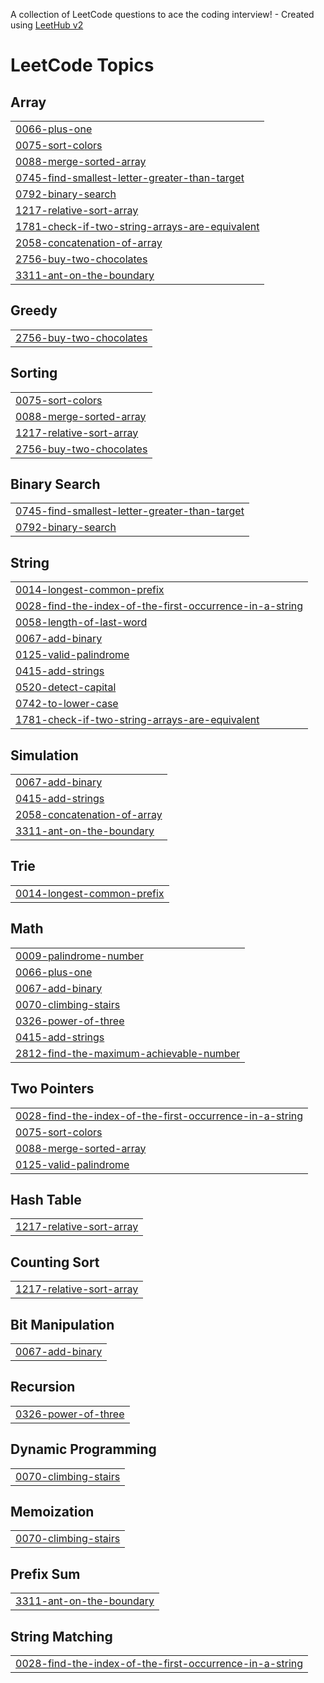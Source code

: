 A collection of LeetCode questions to ace the coding interview! - Created using [LeetHub v2](https://github.com/arunbhardwaj/LeetHub-2.0)
<!---LeetCode Topics Start-->
# LeetCode Topics
## Array
|  |
| ------- |
| [0066-plus-one](https://github.com/kt-anas/leetcode/tree/master/0066-plus-one) |
| [0075-sort-colors](https://github.com/kt-anas/leetcode/tree/master/0075-sort-colors) |
| [0088-merge-sorted-array](https://github.com/kt-anas/leetcode/tree/master/0088-merge-sorted-array) |
| [0745-find-smallest-letter-greater-than-target](https://github.com/kt-anas/leetcode/tree/master/0745-find-smallest-letter-greater-than-target) |
| [0792-binary-search](https://github.com/kt-anas/leetcode/tree/master/0792-binary-search) |
| [1217-relative-sort-array](https://github.com/kt-anas/leetcode/tree/master/1217-relative-sort-array) |
| [1781-check-if-two-string-arrays-are-equivalent](https://github.com/kt-anas/leetcode/tree/master/1781-check-if-two-string-arrays-are-equivalent) |
| [2058-concatenation-of-array](https://github.com/kt-anas/leetcode/tree/master/2058-concatenation-of-array) |
| [2756-buy-two-chocolates](https://github.com/kt-anas/leetcode/tree/master/2756-buy-two-chocolates) |
| [3311-ant-on-the-boundary](https://github.com/kt-anas/leetcode/tree/master/3311-ant-on-the-boundary) |
## Greedy
|  |
| ------- |
| [2756-buy-two-chocolates](https://github.com/kt-anas/leetcode/tree/master/2756-buy-two-chocolates) |
## Sorting
|  |
| ------- |
| [0075-sort-colors](https://github.com/kt-anas/leetcode/tree/master/0075-sort-colors) |
| [0088-merge-sorted-array](https://github.com/kt-anas/leetcode/tree/master/0088-merge-sorted-array) |
| [1217-relative-sort-array](https://github.com/kt-anas/leetcode/tree/master/1217-relative-sort-array) |
| [2756-buy-two-chocolates](https://github.com/kt-anas/leetcode/tree/master/2756-buy-two-chocolates) |
## Binary Search
|  |
| ------- |
| [0745-find-smallest-letter-greater-than-target](https://github.com/kt-anas/leetcode/tree/master/0745-find-smallest-letter-greater-than-target) |
| [0792-binary-search](https://github.com/kt-anas/leetcode/tree/master/0792-binary-search) |
## String
|  |
| ------- |
| [0014-longest-common-prefix](https://github.com/kt-anas/leetcode/tree/master/0014-longest-common-prefix) |
| [0028-find-the-index-of-the-first-occurrence-in-a-string](https://github.com/kt-anas/leetcode/tree/master/0028-find-the-index-of-the-first-occurrence-in-a-string) |
| [0058-length-of-last-word](https://github.com/kt-anas/leetcode/tree/master/0058-length-of-last-word) |
| [0067-add-binary](https://github.com/kt-anas/leetcode/tree/master/0067-add-binary) |
| [0125-valid-palindrome](https://github.com/kt-anas/leetcode/tree/master/0125-valid-palindrome) |
| [0415-add-strings](https://github.com/kt-anas/leetcode/tree/master/0415-add-strings) |
| [0520-detect-capital](https://github.com/kt-anas/leetcode/tree/master/0520-detect-capital) |
| [0742-to-lower-case](https://github.com/kt-anas/leetcode/tree/master/0742-to-lower-case) |
| [1781-check-if-two-string-arrays-are-equivalent](https://github.com/kt-anas/leetcode/tree/master/1781-check-if-two-string-arrays-are-equivalent) |
## Simulation
|  |
| ------- |
| [0067-add-binary](https://github.com/kt-anas/leetcode/tree/master/0067-add-binary) |
| [0415-add-strings](https://github.com/kt-anas/leetcode/tree/master/0415-add-strings) |
| [2058-concatenation-of-array](https://github.com/kt-anas/leetcode/tree/master/2058-concatenation-of-array) |
| [3311-ant-on-the-boundary](https://github.com/kt-anas/leetcode/tree/master/3311-ant-on-the-boundary) |
## Trie
|  |
| ------- |
| [0014-longest-common-prefix](https://github.com/kt-anas/leetcode/tree/master/0014-longest-common-prefix) |
## Math
|  |
| ------- |
| [0009-palindrome-number](https://github.com/kt-anas/leetcode/tree/master/0009-palindrome-number) |
| [0066-plus-one](https://github.com/kt-anas/leetcode/tree/master/0066-plus-one) |
| [0067-add-binary](https://github.com/kt-anas/leetcode/tree/master/0067-add-binary) |
| [0070-climbing-stairs](https://github.com/kt-anas/leetcode/tree/master/0070-climbing-stairs) |
| [0326-power-of-three](https://github.com/kt-anas/leetcode/tree/master/0326-power-of-three) |
| [0415-add-strings](https://github.com/kt-anas/leetcode/tree/master/0415-add-strings) |
| [2812-find-the-maximum-achievable-number](https://github.com/kt-anas/leetcode/tree/master/2812-find-the-maximum-achievable-number) |
## Two Pointers
|  |
| ------- |
| [0028-find-the-index-of-the-first-occurrence-in-a-string](https://github.com/kt-anas/leetcode/tree/master/0028-find-the-index-of-the-first-occurrence-in-a-string) |
| [0075-sort-colors](https://github.com/kt-anas/leetcode/tree/master/0075-sort-colors) |
| [0088-merge-sorted-array](https://github.com/kt-anas/leetcode/tree/master/0088-merge-sorted-array) |
| [0125-valid-palindrome](https://github.com/kt-anas/leetcode/tree/master/0125-valid-palindrome) |
## Hash Table
|  |
| ------- |
| [1217-relative-sort-array](https://github.com/kt-anas/leetcode/tree/master/1217-relative-sort-array) |
## Counting Sort
|  |
| ------- |
| [1217-relative-sort-array](https://github.com/kt-anas/leetcode/tree/master/1217-relative-sort-array) |
## Bit Manipulation
|  |
| ------- |
| [0067-add-binary](https://github.com/kt-anas/leetcode/tree/master/0067-add-binary) |
## Recursion
|  |
| ------- |
| [0326-power-of-three](https://github.com/kt-anas/leetcode/tree/master/0326-power-of-three) |
## Dynamic Programming
|  |
| ------- |
| [0070-climbing-stairs](https://github.com/kt-anas/leetcode/tree/master/0070-climbing-stairs) |
## Memoization
|  |
| ------- |
| [0070-climbing-stairs](https://github.com/kt-anas/leetcode/tree/master/0070-climbing-stairs) |
## Prefix Sum
|  |
| ------- |
| [3311-ant-on-the-boundary](https://github.com/kt-anas/leetcode/tree/master/3311-ant-on-the-boundary) |
## String Matching
|  |
| ------- |
| [0028-find-the-index-of-the-first-occurrence-in-a-string](https://github.com/kt-anas/leetcode/tree/master/0028-find-the-index-of-the-first-occurrence-in-a-string) |
<!---LeetCode Topics End-->